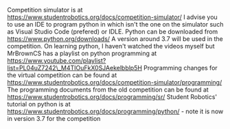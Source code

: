 Competition simulator is at
https://www.studentrobotics.org/docs/competition-simulator/ I advise you
to use an IDE to program python in which isn't the one on the simulator
such as Visual Studio Code (prefered) or IDLE.
Python can be downloaded
from https://www.python.org/downloads/
A version around 3.7 will be used
in the competition.
On learning python, I haven't watched the videos
myself but MrBrownCS has a playlist on python programming at
https://www.youtube.com/playlist?list=PL04uZ7242\_M4TIOuFkX0SJAekelbblp5H
Programming changes for the virtual competition can be found at
https://www.studentrobotics.org/docs/competition-simulator/programming/
The programming documents from the old competition can be found at
https://www.studentrobotics.org/docs/programming/sr/ 
Student Robotics'
tutorial on python is at
https://www.studentrobotics.org/docs/programming/python/ - note it is
now in version 3.7 for the competition
